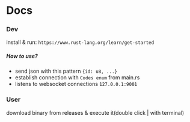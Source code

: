 # Docs
### Dev
install & run: `https://www.rust-lang.org/learn/get-started`
##### How to use?
- send json with this pattern `{id: u8, ...}`
- establish connection with `Codes enum` from main.rs
- listens to websocket connections `127.0.0.1:9001`

### User
download binary from releases & execute it(double click | with terminal)
